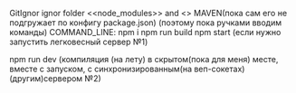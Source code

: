 GitIgnor ignor folder <<node_modules>> and <</dist>>
MAVEN(пока сам его не подгружает по конфигу package.json)
(поэтому пока ручками вводим команды)
COMMAND_LINE:
npm i
npm run build
npm start (если нужно запустить легковесный сервер №1)

npm run dev (компиляция (на лету) в скрытом(пока для меня) месте,
    вместе с запуском, с синхронизированным(на веп-сокетах) (другим)сервером №2)